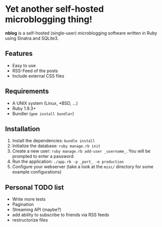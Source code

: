 # Yet another self-hosted microblogging thing!

**nblog** is a self-hosted (single-user) microblogging software written in Ruby
using Sinatra and SQLite3.

## Features

* Easy to use
* RSS-Feed of the posts
* Include external CSS files

## Requirements

* A UNIX system (Linux, *BSD, ...)
* Ruby 1.9.3+
* Bundler (`gem install bundler`)

## Installation

1. Install the dependencies: `bundle install`
2. Initialize the database: `ruby manage.rb init`
3. Create a new user: `ruby manage.rb add-user _username_`.  You will be
prompted to enter a password.
4. Run the application: `./app.rb -p _port_ -e production`
5. Configure your webserver (take a look at the `misc/` directory for some
example configurations)

## Personal TODO list

* Write more tests
* Pagination
* Streaming API (maybe?)
* add ability to subscribe to friends via RSS feeds
* restructorize files
